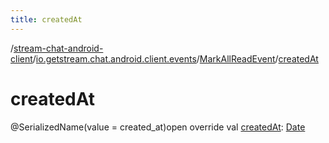 ```yaml
---
title: createdAt
---
```

/[stream-chat-android-client](../../index.md)/[io.getstream.chat.android.client.events](../index.md)/[MarkAllReadEvent](index.md)/[createdAt](createdAt.md)  
  
  
  
# createdAt  
@SerializedName(value = created_at)open override val [createdAt](createdAt.md): [Date](https://developer.android.com/reference/kotlin/java/util/Date.html)
